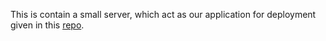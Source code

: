 This is contain a small server, which act as our application for deployment given in this [repo](https://github.com/KTH-DD2480/smallest-java-ci). 



